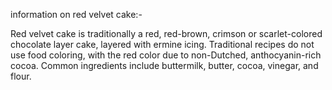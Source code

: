 
information on red velvet cake:-

Red velvet cake is traditionally a red, red-brown, crimson or scarlet-colored chocolate layer cake, layered with ermine icing. Traditional recipes do not use food coloring, with the red color due to non-Dutched, anthocyanin-rich cocoa. Common ingredients include buttermilk, butter, cocoa, vinegar, and flour.
